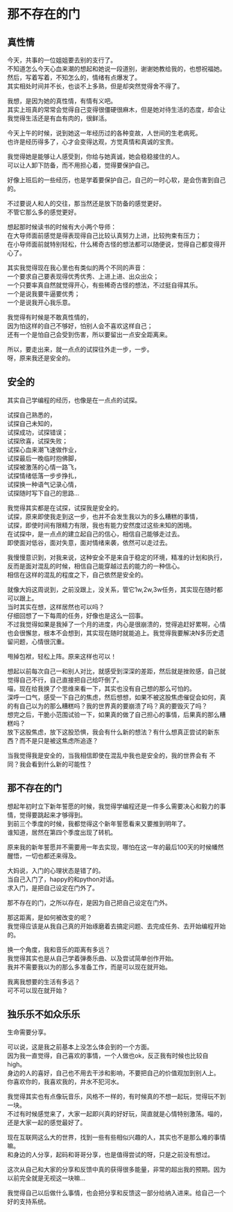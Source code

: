 # 那不存在的门

## 真性情
今天，共事的一位姐姐要去别的支行了。  
不知道怎么今天心血来潮的想起和她说一段道别，谢谢她教给我的，也想祝福她。  
然后，写着写着，不知怎么的，情绪有点爆发了。  
其实相处时间并不长，也谈不上多熟，但是却突然觉得舍不得了。

我想，是因为她的真性情，有情有义吧。  
其实上班真的常常会觉得自己变得很僵硬很麻木，但是她对待生活的态度，却会让我觉得生活还是有血有肉的，很鲜活。  

今天上午的时候，说到她这一年经历过的各种变故，人世间的生老病死。  
也许是经历得多了，心才会变得达观，方觉真情和真诚的宝贵。  

我觉得她是能够让人感受到，你给与她真诚，她会稳稳接住的人。  
可以让人卸下防备，而不用担心着，觉得要保护自己。

好像上班后的一些经历，也是学着要保护自己，自己的一时心软，是会伤害到自己的。  

不过要说人和人的交往，那当然还是放下防备的感觉更好。  
不管它那么多的感觉更好。

想起那时候读书的时候有大小两个导师：  
在大导师面前感觉是得表现得自己比较认真努力上进，比较拘束有压力；  
在小导师面前就特别轻松，什么稀奇古怪的想法都可以随便说，觉得自己都变得开心了。

其实我觉得现在我心里也有类似的两个不同的声音：  
一个要求自己要表现得优秀优秀、上进上进、出众出众；  
一个只要率真自然就觉得开心，有些稀奇古怪的想法，不过挺自得其乐。  
一个是说我要牛逼要优秀；  
一个是说我开心我乐意。

我觉得有时候是不敢真性情的，  
因为怕这样的自己不够好，怕别人会不喜欢这样自己；  
还有一个是怕自己会受到伤害，所以要留出一点安全距离来。

所以，要走出来，就一点点的试探往外走一步，一步。  
呀，原来我还是安全的。

## 安全的 
其实自己学编程的经历，也像是在一点点的试探。  

试探自己熟悉的，  
试探自己未知的，  
试探成功，试探错误；  
试探欣喜，试探失败；  
试探心血来潮飞速做作业，  
试探最后一晚临时抱佛脚，  
试探被激荡的心情一路飞，  
试探情绪低落一步步挣扎，  
试探换一种语气记录心情，  
试探随时写下自己的思路...

我觉得其实都是在试探，试探我是安全的。  
试探，原来即使我走到这一步，也并不会发生我以为的多么糟糕的事情，  
试探，即使时间有限精力有限，我也有能力安然度过这些未知的困境。  
在试探中，是一点点的建立起自己的信心，相信自己能够走过去。  
即使面对低谷，面对失意，面对情绪来袭，依然可以走过去。

我慢慢意识到，对我来说，这种安全不是来自于稳定的环境，精准的计划和执行，  
反而是面对混乱的时候，相信自己能穿越过去的能力的一种信心。  
相信在这样的混乱的程度之下，自己依然是安全的。  

就像大妈这周说到，之前没跟上，没关系，管它1w,2w,3w任务，其实现在随时都可以跟上。  
当时其实在想，这样居然也可以吗？  
仔细回想了一下每周的任务，好像也是这么一回事。  
不过我觉得如果是我掉了一个月的进度，内心是很崩溃的，觉得追赶好累啊，心情也会很懈怠，根本不会想到，其实现在随时就能追上。我觉得我要解决N多历史遗留问题，心情很沉重。   

甩掉包袱，轻松上阵。原来这样也可以！


想起以前每次自己一和别人对比，就感受到深深的差距，然后就是挫败感，自己就觉得自己不行，自己直接把自己给吓倒了。  
喵，现在给我换了个思维来看一下，其实也没有自己想的那么可怕的。  
深呼一口气，感受一下自己的焦虑，然后想想，如果不被这股焦虑催促会如何，真的有自己以为的那么糟糕吗？我的世界真的要崩溃了吗？真的要毁灭了吗？  
想完之后，干脆小范围试验一下，如果真的做了自己担心的事情，后果真的那么糟糕吗？  
放下这股焦虑，放下这股恐惧，我会有什么新的想法？有什么想真正尝试的新东西？而不是只是被这焦虑所追逐？  

当我觉得我是安全的，当我相信即使在混乱中我也是安全的，我的世界会有 不同？我会看到什么新的可能性？

## 那不存在的门

想起年初时立下新年誓愿的时候，我觉得学编程还是一件多么需要决心和毅力的事情，觉得要跳起来才够得到。  
到前三个季度的时候，我都觉得这个新年誓愿看来又要推到明年了。  
谁知道，居然在第四个季度出现了转机。  

原来我的新年誓愿并不需要用一年去实现，哪怕在这一年的最后100天的时候幡然醒悟，一切也都还来得及。

大妈说，入门的心理状态是错了的。  
当自己入门了，happy的和python对话。  
求入门，是把自己设定在门外了。

那不存在的门，之所以存在，是因为自己把自己设定在门外。  

那这距离，是如何被改变的呢？  
我觉得应该是从我自己真的开始琢磨着去搞定问题、去完成任务、去开始编程开始的。  

换一个角度，我和音乐的距离有多远？  
我觉得其实也是从自己学着弹奏乐曲、以及尝试简单创作开始。  
我并不需要我以为的那么多准备工作，而是可以现在就开始。

我离我想要的生活有多远？  
可不可以现在就开始？

## 独乐乐不如众乐乐

生命需要分享。  

可以说，这是我之前基本上没怎么体会到的一个方面。  
因为我一直觉得，自己喜欢的事情，一个人做也ok，反正我有时候也比较自high。  
身边的人的喜好，自己也不用去干涉和影响，不要把自己的价值观加到别人上。  
你喜欢你的，我喜欢我的，井水不犯河水。

我觉得其实也有点像玩音乐，风格不一样的，有时候真的不想一起玩，觉得玩不到一块。  
不过有时候感觉来了，大家一起即兴真的好好玩，简直就是心情特别激荡。喵的，还是大家一起的感觉最好了。

现在互联网这么大的世界，找到一些有些相似兴趣的人，其实也不是那么难的事情嘛。  
和身边的人分享，起码和哥哥分享，也是值得尝试的呀，只是之前没有想过。

这次从自己和大家的分享和反馈中真的获得很多能量，非常的超出我的预期。因为以前完全就是无视这一块嘛...

我觉得自己以后做什么事情，也会把分享和反馈这一部分给纳入进来。给自己一个好的支持系统。

